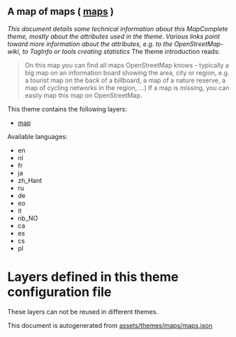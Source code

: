 [//]: # (WARNING: this file is automatically generated. Please find the sources at the bottom and edit those sources)

## A map of maps ( [maps](https://mapcomplete.org/maps) )
_This document details some technical information about this MapComplete theme, mostly about the attributes used in the theme. Various links point toward more information about the attributes, e.g. to the OpenStreetMap-wiki, to TagInfo or tools creating statistics_
The theme introduction reads:

> On this map you can find all maps OpenStreetMap knows - typically a big map on an information board showing the area, city or region, e.g. a tourist map on the back of a billboard, a map of a nature reserve, a map of cycling networks in the region, ...) If a map is missing, you can easily map this map on OpenStreetMap.

This theme contains the following layers:


 - [map](../Layers/map.md)


Available languages:


 - en
 - nl
 - fr
 - ja
 - zh_Hant
 - ru
 - de
 - eo
 - it
 - nb_NO
 - ca
 - es
 - cs
 - pl


# Layers defined in this theme configuration file
These layers can not be reused in different themes.


This document is autogenerated from [assets/themes/maps/maps.json](https://github.com/pietervdvn/MapComplete/blob/develop/assets/themes/maps/maps.json)
